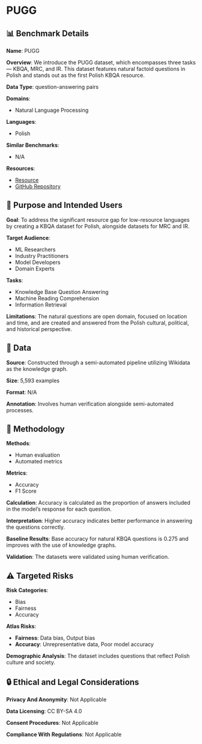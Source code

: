# PUGG

## 📊 Benchmark Details

**Name**: PUGG

**Overview**: We introduce the PUGG dataset, which encompasses three tasks — KBQA, MRC, and IR. This dataset features natural factoid questions in Polish and stands out as the first Polish KBQA resource.

**Data Type**: question-answering pairs

**Domains**:
- Natural Language Processing

**Languages**:
- Polish

**Similar Benchmarks**:
- N/A

**Resources**:
- [Resource](https://huggingface.co/datasets/clarin-pl/PUGG)
- [GitHub Repository](https://github.com/CLARIN-PL/PUGG)

## 🎯 Purpose and Intended Users

**Goal**: To address the significant resource gap for low-resource languages by creating a KBQA dataset for Polish, alongside datasets for MRC and IR.

**Target Audience**:
- ML Researchers
- Industry Practitioners
- Model Developers
- Domain Experts

**Tasks**:
- Knowledge Base Question Answering
- Machine Reading Comprehension
- Information Retrieval

**Limitations**: The natural questions are open domain, focused on location and time, and are created and answered from the Polish cultural, political, and historical perspective.

## 💾 Data

**Source**: Constructed through a semi-automated pipeline utilizing Wikidata as the knowledge graph.

**Size**: 5,593 examples

**Format**: N/A

**Annotation**: Involves human verification alongside semi-automated processes.

## 🔬 Methodology

**Methods**:
- Human evaluation
- Automated metrics

**Metrics**:
- Accuracy
- F1 Score

**Calculation**: Accuracy is calculated as the proportion of answers included in the model’s response for each question.

**Interpretation**: Higher accuracy indicates better performance in answering the questions correctly.

**Baseline Results**: Base accuracy for natural KBQA questions is 0.275 and improves with the use of knowledge graphs.

**Validation**: The datasets were validated using human verification.

## ⚠️ Targeted Risks

**Risk Categories**:
- Bias
- Fairness
- Accuracy

**Atlas Risks**:
- **Fairness**: Data bias, Output bias
- **Accuracy**: Unrepresentative data, Poor model accuracy

**Demographic Analysis**: The dataset includes questions that reflect Polish culture and society.

## 🔒 Ethical and Legal Considerations

**Privacy And Anonymity**: Not Applicable

**Data Licensing**: CC BY-SA 4.0

**Consent Procedures**: Not Applicable

**Compliance With Regulations**: Not Applicable
